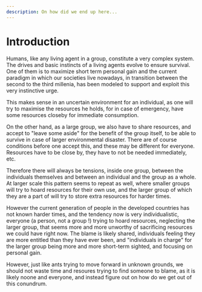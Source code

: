 ```yaml
---
description: On how did we end up here...
---
```


# Introduction

Humans, like any living agent in a group, constitute a very complex system. The drives and basic instincts of a living agents evolve to ensure survival. One of them is to maximize short term personal gain and the current paradigm in which our societies live nowadays, in transition between the second to the third millenia, has been modeled to support and exploit this very instinctive urge.

This makes sense in an uncertain environment for an individual, as one will try to maximise the resources he holds, for in case of emergency, have some resources closeby for immediate consumption.

On the other hand, as a large group, we also have to share resources, and accept to "leave some aside" for the benefit of the group itself, to be able to survive in case of larger environmental disaster. There are of course conditions before one accept this, and these may be different for everyone. Resources have to be close by, they have to not be needed immediately, etc.

Therefore there will always be tensions, inside one group, between the individuals themselves and between an individual and the group as a whole. At larger scale this pattern seems to repeat as well, where smaller groups will try to hoard resources for their own use, and the larger group of which they are a part of will try to store extra resources for harder times.

However the current generation of people in the developed countries has not known harder times, and the tendency now is very individualistic, everyone \(a person, not a group !\) trying to hoard resources, neglecting the larger group, that seems more and more unworthy of sacrificing resources we could have right now. The blame is likely shared, individuals feeling they are more entitled than they have ever been, and "individuals in charge" for the larger group being more and more short-term sighted, and focusing on personal gain.

However, just like ants trying to move forward in unknown grounds, we should not waste time and resoures trying to find someone to blame, as it is likely noone and everyone, and instead figure out on how do we get out of this conundrum.

